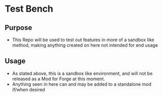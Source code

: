 # Test Bench

## Purpose

- This Repo will be used to test out features in more of a sandbox like method, making anything created on here not intended for end usage

## Usage

- As stated above, this is a sandbox like environment, and will not be released as a Mod for Forge at this moment. 
- Anything seen in here can and may be added to a standalone mod if/when desired